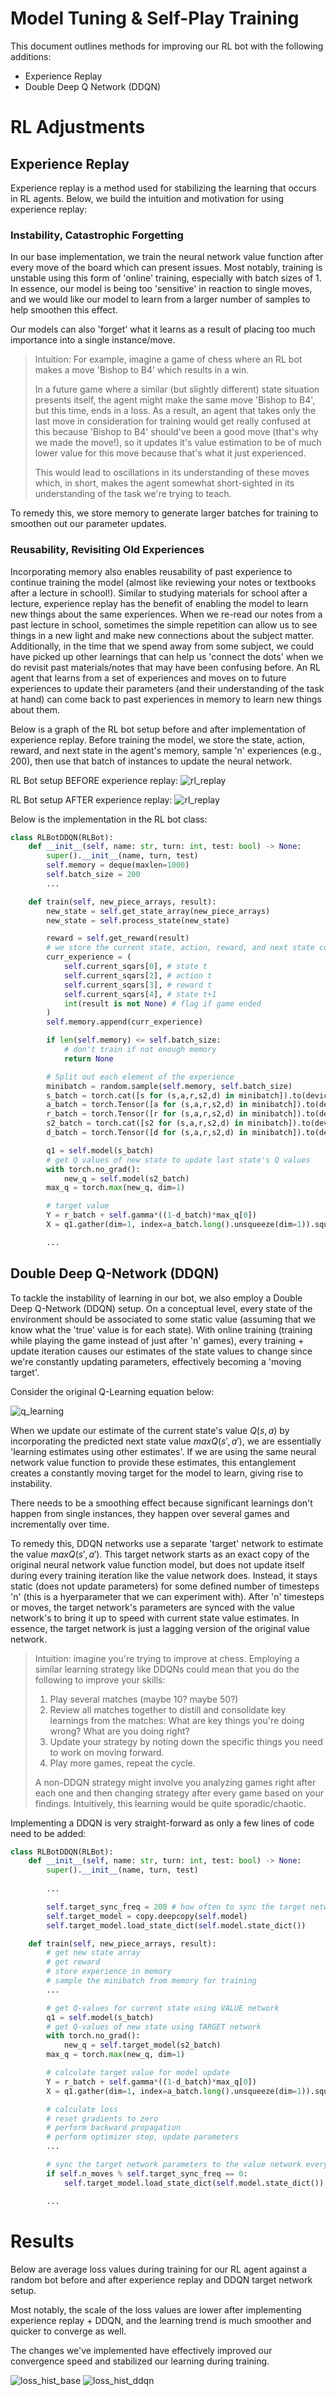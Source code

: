 # Model Tuning & Self-Play Training

This document outlines methods for improving our RL bot with the following additions:
- Experience Replay
- Double Deep Q Network (DDQN)


# RL Adjustments
## Experience Replay
Experience replay is a method used for stabilizing the learning that occurs in RL agents. Below, we build the intuition and motivation for using experience replay:

### Instability, Catastrophic Forgetting
In our base implementation, we train the neural network value function after every move of the board which can present issues.
Most notably, training is unstable using this form of 'online' training, especially with batch sizes of 1.
In essence, our model is being too 'sensitive' in reaction to single moves, and we would like our model to learn from a larger number of samples to help smoothen this effect.

Our models can also 'forget' what it learns as a result of placing too much importance into a single instance/move.

> Intuition: For example, imagine a game of chess where an RL bot makes a move 'Bishop to B4' which results in a win.
> 
> In a future game where a similar (but slightly different) state situation presents itself, the agent might make the same move 'Bishop to B4', but this time, ends in a loss.
> As a result, an agent that takes only the last move in consideration for training would get really confused at this because 'Bishop to B4' should've been a good move (that's why we made the move!), so it updates it's value estimation to be of much lower value for this move because that's what it just experienced.
> 
> This would lead to oscillations in its understanding of these moves which, in short, makes the agent somewhat short-sighted in its understanding of the task we're trying to teach. 

To remedy this, we store memory to generate larger batches for training to smoothen out our parameter updates.

### Reusability, Revisiting Old Experiences
Incorporating memory also enables reusability of past experience to continue training the model (almost like reviewing your notes or textbooks after a lecture in school!).
Similar to studying materials for school after a lecture, experience replay has the benefit of enabling the model to learn new things about the same experiences.
When we re-read our notes from a past lecture in school, sometimes the simple repetition can allow us to see things in a new light and make new connections about the subject matter.
Additionally, in the time that we spend away from some subject, we could have picked up other learnings that can help us 'connect the dots' when we do revisit past materials/notes that may have been confusing before.
An RL agent that learns from a set of experiences and moves on to future experiences to update their parameters (and their understanding of the task at hand) can come back to past experiences in memory to learn new things about them. 

Below is a graph of the RL bot setup before and after implementation of experience replay.
Before training the model, we store the state, action, reward, and next state in the agent's memory, sample 'n' experiences (e.g., 200), then use that batch of instances to update the neural network.

RL Bot setup BEFORE experience replay:
![rl_replay](_docs/RL_before_replay.png)

RL Bot setup AFTER experience replay:
![rl_replay](_docs/RL_after_replay.png)

Below is the implementation in the RL bot class:

```python
class RLBotDDQN(RLBot):
    def __init__(self, name: str, turn: int, test: bool) -> None:
        super().__init__(name, turn, test)
        self.memory = deque(maxlen=1000)
        self.batch_size = 200
        ...

    def train(self, new_piece_arrays, result):
        new_state = self.get_state_array(new_piece_arrays)
        new_state = self.process_state(new_state)

        reward = self.get_reward(result)
        # we store the current state, action, reward, and next state combination in 'self.current_sqars'
        curr_experience = (
            self.current_sqars[0], # state t
            self.current_sqars[2], # action t
            self.current_sqars[3], # reward t
            self.current_sqars[4], # state t+1
            int(result is not None) # flag if game ended
        )
        self.memory.append(curr_experience)

        if len(self.memory) <= self.batch_size:
            # don't train if not enough memory
            return None

        # Split out each element of the experience
        minibatch = random.sample(self.memory, self.batch_size)
        s_batch = torch.cat([s for (s,a,r,s2,d) in minibatch]).to(device)
        a_batch = torch.Tensor([a for (s,a,r,s2,d) in minibatch]).to(device)
        r_batch = torch.Tensor([r for (s,a,r,s2,d) in minibatch]).to(device)
        s2_batch = torch.cat([s2 for (s,a,r,s2,d) in minibatch]).to(device)
        d_batch = torch.Tensor([d for (s,a,r,s2,d) in minibatch]).to(device)

        q1 = self.model(s_batch)
        # get Q values of new state to update last state's Q values
        with torch.no_grad():
            new_q = self.model(s2_batch)
        max_q = torch.max(new_q, dim=1)

        # target value
        Y = r_batch + self.gamma*((1-d_batch)*max_q[0])
        X = q1.gather(dim=1, index=a_batch.long().unsqueeze(dim=1)).squeeze()

        ...

```

## Double Deep Q-Network (DDQN)
To tackle the instability of learning in our bot, we also employ a Double Deep Q-Network (DDQN) setup.
On a conceptual level, every state of the environment should be associated to some static value (assuming that we know what the 'true' value is for each state).
With online training (training while playing the game instead of just after 'n' games), every training + update iteration causes our estimates of the state values to change since we're constantly updating parameters, effectively becoming a 'moving target'. 

Consider the original Q-Learning equation below:

![q_learning](/_docs/q_learning.png)

When we update our estimate of the current state's value $Q(s,a)$ by incorporating the predicted next state value $max Q(s',a')$, we are essentially 'learning estimates using other estimates'.
If we are using the same neural network value function to provide these estimates, this entanglement creates a constantly moving target for the model to learn, giving rise to instability.

There needs to be a smoothing effect because significant learnings don't happen from single instances, they happen over several games and incrementally over time.

To remedy this, DDQN networks use a separate 'target' network to estimate the value $max Q(s',a')$.
This target network starts as an exact copy of the original neural network value function model, but does not update itself during every training iteration like the value network does.
Instead, it stays static (does not update parameters) for some defined number of timesteps 'n' (this is a hyerparameter that we can experiment with). 
After 'n' timesteps or moves, the target network's parameters are synced with the value network's to bring it up to speed with current state value estimates.
In essence, the target network is just a lagging version of the original value network.

> Intuition: imagine you're trying to improve at chess.
> Employing a similar learning strategy like DDQNs could mean that you do the following to improve your skills:
> 
> 1. Play several matches (maybe 10? maybe 50?)
> 2. Review all matches together to distill and consolidate key learnings from the matches: What are key things you're doing wrong? What are you doing right?
> 3. Update your strategy by noting down the specific things you need to work on moving forward.
> 4. Play more games, repeat the cycle.
> 
> A non-DDQN strategy might involve you analyzing games right after each one and then changing strategy after every game based on your findings.
> Intuitively, this learning would be quite sporadic/chaotic.


Implementing a DDQN is very straight-forward as only a few lines of code need to be added:

```python
class RLBotDDQN(RLBot):
    def __init__(self, name: str, turn: int, test: bool) -> None:
        super().__init__(name, turn, test)
        
        ...

        self.target_sync_freq = 200 # how often to sync the target network to value network
        self.target_model = copy.deepcopy(self.model)
        self.target_model.load_state_dict(self.model.state_dict())

    def train(self, new_piece_arrays, result):
        # get new state array
        # get reward
        # store experience in memory
        # sample the minibatch from memory for training
        ...

        # get Q-values for current state using VALUE network
        q1 = self.model(s_batch)
        # get Q-values of new state using TARGET network
        with torch.no_grad():
            new_q = self.target_model(s2_batch)
        max_q = torch.max(new_q, dim=1)

        # calculate target value for model update
        Y = r_batch + self.gamma*((1-d_batch)*max_q[0])
        X = q1.gather(dim=1, index=a_batch.long().unsqueeze(dim=1)).squeeze()

        # calculate loss
        # reset gradients to zero
        # perform backward propagation
        # perform optimizer step, update parameters
        ...

        # sync the target network parameters to the value network every 'target_sync_freq' num moves 
        if self.n_moves % self.target_sync_freq == 0:
            self.target_model.load_state_dict(self.model.state_dict())

        ...        

```

# Results
Below are average loss values during training for our RL agent against a random bot before and after experience replay and DDQN target network setup.

Most notably, the scale of the loss values are lower after implementing experience replay + DDQN, and the learning trend is much smoother and quicker to converge as well.

The changes we've implemented have effectively improved our convergence speed and stabilized our learning during training.

![loss_hist_base](_docs/loss_history_base.png)
![loss_hist_ddqn](_docs/loss_history_ddqn_with_replay.png)